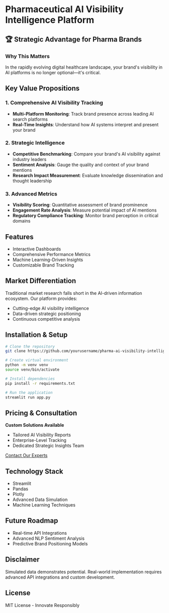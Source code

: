 # Pharmaceutical AI Visibility Intelligence Platform

## 🏆 Strategic Advantage for Pharma Brands

### Why This Matters
In the rapidly evolving digital healthcare landscape, your brand's visibility in AI platforms is no longer optional—it's critical.

## Key Value Propositions

### 1. Comprehensive AI Visibility Tracking
- **Multi-Platform Monitoring**: Track brand presence across leading AI search platforms
- **Real-Time Insights**: Understand how AI systems interpret and present your brand

### 2. Strategic Intelligence
- **Competitive Benchmarking**: Compare your brand's AI visibility against industry leaders
- **Sentiment Analysis**: Gauge the quality and context of your brand mentions
- **Research Impact Measurement**: Evaluate knowledge dissemination and thought leadership

### 3. Advanced Metrics
- **Visibility Scoring**: Quantitative assessment of brand prominence
- **Engagement Rate Analysis**: Measure potential impact of AI mentions
- **Regulatory Compliance Tracking**: Monitor brand perception in critical domains

## Features
- Interactive Dashboards
- Comprehensive Performance Metrics
- Machine Learning-Driven Insights
- Customizable Brand Tracking

## Market Differentiation
Traditional market research falls short in the AI-driven information ecosystem. Our platform provides:
- Cutting-edge AI visibility intelligence
- Data-driven strategic positioning
- Continuous competitive analysis

## Installation & Setup
```bash
# Clone the repository
git clone https://github.com/yourusername/pharma-ai-visibility-intelligence.git

# Create virtual environment
python -m venv venv
source venv/bin/activate

# Install dependencies
pip install -r requirements.txt

# Run the application
streamlit run app.py
```

## Pricing & Consultation
**Custom Solutions Available**
- Tailored AI Visibility Reports
- Enterprise-Level Tracking
- Dedicated Strategic Insights Team

[Contact Our Experts](#)

## Technology Stack
- Streamlit
- Pandas
- Plotly
- Advanced Data Simulation
- Machine Learning Techniques

## Future Roadmap
- Real-time API Integrations
- Advanced NLP Sentiment Analysis
- Predictive Brand Positioning Models

## Disclaimer
Simulated data demonstrates potential. Real-world implementation requires advanced API integrations and custom development.

## License
MIT License - Innovate Responsibly
